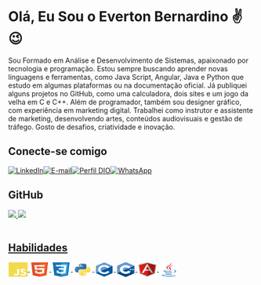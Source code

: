 # Olá, Eu Sou o Everton Bernardino ✌️😉

Sou Formado em Análise e Desenvolvimento de Sistemas, apaixonado por tecnologia e programação. Estou sempre buscando aprender novas linguagens e ferramentas, como Java Script, Angular, Java e Python que estudo em algumas plataformas ou na documentação oficial. Já publiquei alguns projetos no GitHub, como uma calculadora, dois sites e um jogo da velha em C e C++. Além de programador, também sou designer gráfico, com experiência em marketing digital. Trabalhei como instrutor e assistente de marketing, desenvolvendo artes, conteúdos audiovisuais e gestão de tráfego. Gosto de desafios, criatividade e inovação.
## Conecte-se comigo

[![LinkedIn](https://img.shields.io/badge/LinkedIn-000?style=for-the-badge&logo=linkedin&logoColor=0E76A8)](https://www.linkedin.com/in/everton-bernardino-980638182/)[![E-mail](https://img.shields.io/badge/-Email-000?style=for-the-badge&logo=microsoft-outlook&logoColor=E94D5F)](everton.c.s.bernardino@gmail.com)[![Perfil DIO](https://img.shields.io/badge/-Meu%20Perfil%20na%20DIO-30A3DC?style=for-the-badge)](https://web.dio.me/users/ceverto11)[![WhatsApp](https://img.shields.io/badge/WhatsApp-25D366?style=for-the-badge&logo=whatsapp&logoColor=white)](https://api.whatsapp.com/send?phone=5547991146459)

<div>
  <h2>GitHub</h2>
  <a href="https://github.com/EvertonBernardino">
  <img height="180em" src="https://github-readme-stats.vercel.app/api?username=EvertonBernardino&show_icons=true&theme=github_dark_dimmed"/>
  <img height="180em" src="https://github-readme-stats.vercel.app/api/top-langs/?username=EvertonBernardino&theme=github_dark_dimmed&layout=compact"/>
</div>
    
<div style="display: inline_block"><br>
  <h2>Habilidades</h2>
  <img align="center" alt="Everton-Js" height="30" width="40" src="https://raw.githubusercontent.com/devicons/devicon/master/icons/javascript/javascript-plain.svg">
  <img align="center" alt="Everton-HTML" height="30" width="40" src="https://raw.githubusercontent.com/devicons/devicon/master/icons/html5/html5-original.svg">
  <img align="center" alt="Everton-CSS" height="30" width="40" src="https://raw.githubusercontent.com/devicons/devicon/master/icons/css3/css3-original.svg">
  <img align="center" alt="Everton-Python" height="30" width="40" src="https://raw.githubusercontent.com/devicons/devicon/master/icons/python/python-original.svg">
  <img align="center" alt="Everton-Python" height="30" width="40" src="https://raw.githubusercontent.com/devicons/devicon/master/icons/c/c-original.svg">
  <img align="center" alt="Everton-Python" height="30" width="40" src="https://raw.githubusercontent.com/devicons/devicon/master/icons/cplusplus/cplusplus-original.svg">
  <img align="center" alt="Everton-Python" height="30" width="40" src="https://raw.githubusercontent.com/devicons/devicon/master/icons/angularjs/angularjs-original.svg">
  <img align="center" alt="Everton-Python" height="30" width="40" src="https://raw.githubusercontent.com/devicons/devicon/master/icons/java/java-original.svg">
</div>

